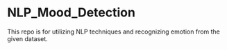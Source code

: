 # NLP_Mood_Detection

This repo is for utilizing NLP techniques and recognizing emotion from the given dataset.

